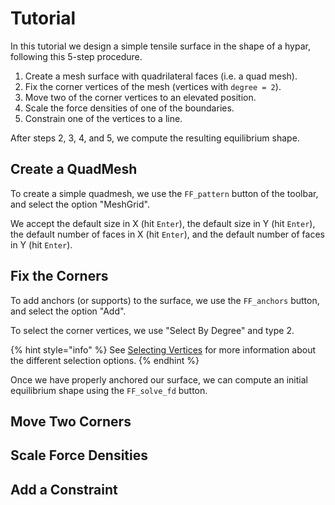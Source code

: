 # Tutorial

In this tutorial we design a simple tensile surface in the shape of a hypar, following this 5-step procedure.

1. Create a mesh surface with quadrilateral faces (i.e. a quad mesh).
2. Fix the corner vertices of the mesh (vertices with ``degree = 2``).
3. Move two of the corner vertices to an elevated position.
4. Scale the force densities of one of the boundaries.
5. Constrain one of the vertices to a line.

After steps 2, 3, 4, and 5, we compute the resulting equilibrium shape.

## Create a QuadMesh

To create a simple quadmesh, we use the ``FF_pattern`` button of the toolbar,
and select the option "MeshGrid".

We accept the default size in X (hit ``Enter``),
the default size in Y (hit ``Enter``),
the default number of faces in X (hit ``Enter``),
and the default number of faces in Y (hit ``Enter``).

## Fix the Corners

To add anchors (or supports) to the surface, we use the ``FF_anchors`` button,
and select the option "Add".

To select the corner vertices, we use "Select By Degree" and type 2.

{% hint style="info" %}
See [Selecting Vertices](../manual/selecting-vertices.md) for more information about the different selection options.
{% endhint %}

Once we have properly anchored our surface, we can compute an initial equilibrium shape using the ``FF_solve_fd`` button.

## Move Two Corners

## Scale Force Densities

## Add a Constraint
